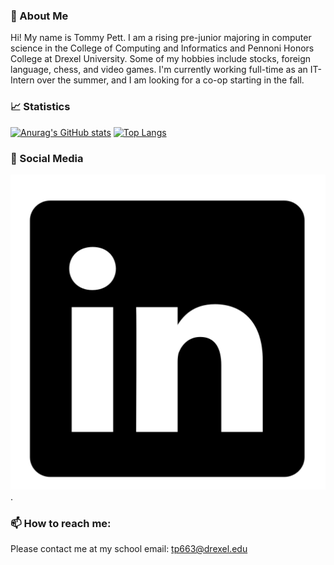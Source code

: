 ### 👋 About Me 

Hi! My name is Tommy Pett. I am a rising pre-junior majoring in computer science in the College of Computing and Informatics and Pennoni Honors College at Drexel University. Some of my hobbies include stocks, foreign language, chess, and video games. I'm currently working full-time as an IT-Intern over the summer, and I am looking for a co-op starting in the fall. 

<!--
**pettta/pettta** is a ✨ _special_ ✨ repository because its `README.md` (this file) appears on your GitHub profile.

Here are some ideas to get you started:

- 🔭 I’m currently working on ...
- 🌱 I’m currently learning ...
- 👯 I’m looking to collaborate on ...
- 🤔 I’m looking for help with ...
- 💬 Ask me about ...
- 📫 How to reach me: ...
- 😄 Pronouns: ...
- ⚡ Fun fact: ...
-->
### &#128200; Statistics 
[![Anurag's GitHub stats](https://github-readme-stats.vercel.app/api?username=pettta&show_icons=true&theme=radical)](https://github.com/anuraghazra/github-readme-stats)
[![Top Langs](https://github-readme-stats.vercel.app/api/top-langs/?username=pettta&layout=compact&theme=radical)](https://github.com/anuraghazra/github-readme-stats)



### 🔗 Social Media 
<!-- Actual text -->
[![LinkedIn][1.2]][1].
<!-- Icons -->
[1.2]: https://raw.githubusercontent.com/pettta/pettta/master/LinkedInLogo.png (LinkedIn icon without padding)
<!-- Links to your social media accounts -->
[1]: https://www.linkedin.com/in/tommy-pett-946293209

### 📫 How to reach me:
Please contact me at my school email: tp663@drexel.edu
